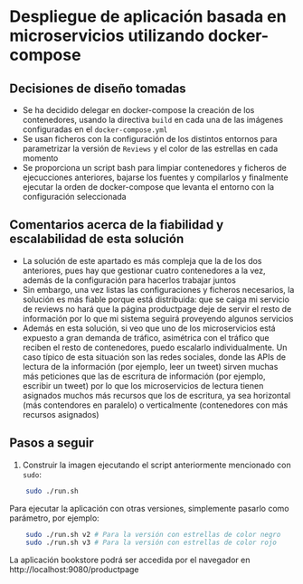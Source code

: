 # Despliegue de aplicación basada en microservicios utilizando docker-compose

## Decisiones de diseño tomadas
* Se ha decidido delegar en docker-compose la creación de los contenedores, usando la directiva `build` en cada una de las imágenes configuradas en el `docker-compose.yml`
* Se usan ficheros con la configuración de los distintos entornos para parametrizar la versión de `Reviews` y el color de las estrellas en cada momento
* Se proporciona un script bash para limpiar contenedores y ficheros de ejecucciones anteriores, bajarse los fuentes y compilarlos y finalmente ejecutar la orden de docker-compose que levanta el entorno con la configuración seleccionada

## Comentarios acerca de la fiabilidad y escalabilidad de esta solución
* La solución de este apartado es más compleja que la de los dos anteriores, pues hay que gestionar cuatro contenedores a la vez, además de la configuración para hacerlos trabajar juntos
* Sin embargo, una vez listas las configuraciones y ficheros necesarios, la solución es más fiable porque está distribuida: que se caiga mi servicio de reviews no hará que la página productpage deje de servir el resto de información por lo que mi sistema seguirá proveyendo algunos servicios
* Además en esta solución, si veo que uno de los microservicios está expuesto a gran demanda de tráfico, asimétrica con el tráfico que reciben el resto de contenedores, puedo escalarlo individualmente. Un caso típico de esta situación son las redes sociales, donde las APIs de lectura de la información (por ejemplo, leer un tweet) sirven muchas más peticiones que las de escritura de información (por ejemplo, escribir un tweet) por lo que los microservicios de lectura tienen asignados muchos más recursos que los de escritura, ya sea horizontal (más contendores en paralelo) o verticalmente (contenedores con más recursos asignados)

## Pasos a seguir

1. Construir la imagen ejecutando el script anteriormente mencionado con `sudo`:

```bash
    sudo ./run.sh
```

Para ejecutar la aplicación con otras versiones, simplemente pasarlo como parámetro, por ejemplo:

```bash
    sudo ./run.sh v2 # Para la versión con estrellas de color negro
    sudo ./run.sh v3 # Para la versión con estrellas de color rojo
```

La aplicación bookstore podrá ser accedida por el navegador en http://localhost:9080/productpage